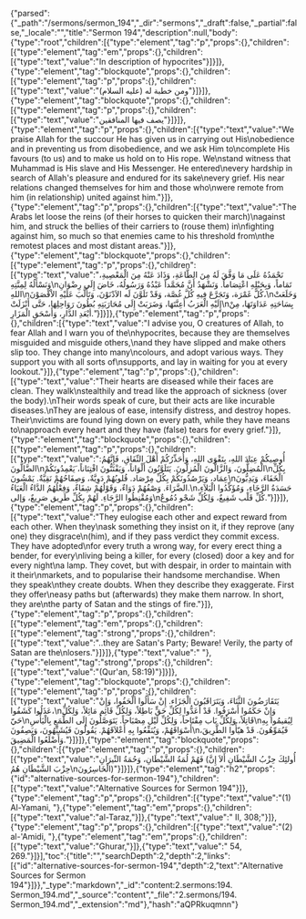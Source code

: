 {"parsed":{"_path":"/sermons/sermon_194","_dir":"sermons","_draft":false,"_partial":false,"_locale":"","title":"Sermon 194","description":null,"body":{"type":"root","children":[{"type":"element","tag":"p","props":{},"children":[{"type":"element","tag":"em","props":{},"children":[{"type":"text","value":"In description of hypocrites"}]}]},{"type":"element","tag":"blockquote","props":{},"children":[{"type":"element","tag":"p","props":{},"children":[{"type":"text","value":"ومن خطبة له (عليه السلام)"}]}]},{"type":"element","tag":"blockquote","props":{},"children":[{"type":"element","tag":"p","props":{},"children":[{"type":"text","value":"يصف فيها المنافقين"}]}]},{"type":"element","tag":"p","props":{},"children":[{"type":"text","value":"We praise Allah for the succour He has given us in carrying out His\nobedience and in preventing us from disobedience, and we ask Him to\ncomplete His favours (to us) and to make us hold on to His rope. We\nstand witness that Muhammad is His slave and His Messenger. He entered\nevery hardship in search of Allah's pleasure and endured for its sake\nevery grief. His near relations changed themselves for him and those who\nwere remote from him (in relationship) united against him."}]},{"type":"element","tag":"p","props":{},"children":[{"type":"text","value":"The Arabs let loose the reins (of their horses to quicken their march)\nagainst him, and struck the bellies of their carriers to (rouse them) in\nfighting against him, so much so that enemies came to his threshold from\nthe remotest places and most distant areas."}]},{"type":"element","tag":"blockquote","props":{},"children":[{"type":"element","tag":"p","props":{},"children":[{"type":"text","value":"نَحْمَدُهُ عَلَى مَا وَفَّقَ لَهُ مِنَ الطَّاعَةِ، وَذَادَ عَنْهُ مِنَ الْمَعْصِيةِ، وَنَسْأَلُهُ لِمِنَّتِهِ\nتَمَاماً، وَبِحَبْلِهِ اعْتِصَاماً. وَنَشْهَدُ أَنَّ مُحَمَّداً عَبْدُهُ وَرَسُولُهُ، خَاضَ إِلَى رِضْوَانِ اللهِ\nكُلَّ غَمْرَة، وَتَجَرَّعَ فِيهِ كُلَّ غُصَّة، وَقَدْ تَلَوَّنَ لَه الاَدْنَوْنَ، وَتَأَلَّبَ عَلَيْهِ الاْقْصَوْنَ،\nوَخَلَعَتْ إِلَيْهِ الْعَرَبُ أَعِنَّتَهَا، وَضَرَبَتْ إِلَى مُحَارَبَتِهِ بُطُونَ رَوَاحِلِهَا، حَتَّى أَنْزَلَتْ\nبِسَاحَتِهِ عَدَاوَتَهَا، مِنْ أبْعَدِ الدَّارِ، وَأَسْحَقِ الْمَزَارِ."}]}]},{"type":"element","tag":"p","props":{},"children":[{"type":"text","value":"I advise you, O creatures of Allah, to fear Allah and I warn you of the\nhypocrites, because they are themselves misguided and misguide others,\nand they have slipped and make others slip too. They change into many\ncolours, and adopt various ways. They support you with all sorts of\nsupports, and lay in waiting for you at every lookout."}]},{"type":"element","tag":"p","props":{},"children":[{"type":"text","value":"Their hearts are diseased while their faces are clean. They walk\nstealthily and tread like the approach of sickness (over the body).\nTheir words speak of cure, but their acts are like incurable diseases.\nThey are jealous of ease, intensify distress, and destroy hopes. Their\nvictims are found lying down on every path, while they have means to\napproach every heart and they have (false) tears for every grief."}]},{"type":"element","tag":"blockquote","props":{},"children":[{"type":"element","tag":"p","props":{},"children":[{"type":"text","value":"أُوصِيكُمْ عِبَادَ اللهِ، بِتَقْوَى اللهِ، وَأُحَذِّرُكُمْ أَهْلَ النِّفَاقِ، فَإِنَّهُمُ: الضَّالُّونَ\nالْمُضِلُّونَ، وَالزَّالُّونَ الْمُزِلُّونَ. يَتَلَوَّنُونَ أَلْوَاناً، وَيَفْتَنُّونَ افْتِنَاناً، َيَعْمِدُونَكُمْ\nبِكُلِّ عِمَاد، وَيَرْصُدُونَكُمْ بِكُلِّ مِرْصَاد. قُلوبُهُمْ دَوِيَّةٌ، وَصِفَاحُهُمْ نَقِيَّةٌ. يَمْشُونَ\nالْخَفَاءَ، وَيَدِبُّونَ الضَّرَاءَ. وَصْفُهُمْ دَوَاءٌ، وَقَوْلُهُمْ شِفَاءٌ، وَفِعْلُهُمُ الدَّاءُ الْعَيَاءُ.\nحَسَدَةُ الرَّخَاءِ، وَمُؤَكِّدُوا الْبَلاَءِ، وَمُقْنِطُوا الرَّجَاءِ. لَهُمْ بِكُلِّ طَرِيق صَرِيعٌ، وَإلى\nكُلِّ قَلْب شَفِيعٌ، وَلِكُلِّ شَجْو دُمُوعٌ."}]}]},{"type":"element","tag":"p","props":{},"children":[{"type":"text","value":"They eulogise each other and expect reward from each other. When they\nask something they insist on it, if they reprove (any one) they disgrace\n(him), and if they pass verdict they commit excess. They have adopted\nfor every truth a wrong way, for every erect thing a bender, for every\nliving being a killer, for every (closed) door a key and for every night\na lamp. They covet, but with despair, in order to maintain with it their\nmarkets, and to popularise their handsome merchandise. When they speak\nthey create doubts. When they describe they exaggerate. First they offer\neasy paths but (afterwards) they make them narrow. In short, they are\nthe party of Satan and the stings of fire."}]},{"type":"element","tag":"p","props":{},"children":[{"type":"element","tag":"em","props":{},"children":[{"type":"element","tag":"strong","props":{},"children":[{"type":"text","value":"..they are Satan's Party; Beware! Verily, the party of Satan are the\nlosers."}]}]},{"type":"text","value":" "},{"type":"element","tag":"strong","props":{},"children":[{"type":"text","value":"(Qur'an, 58:19)"}]}]},{"type":"element","tag":"blockquote","props":{},"children":[{"type":"element","tag":"p","props":{},"children":[{"type":"text","value":"يَتَقَارَضُونَ الثَّنَاءَ، وَيَتَرَاقَبُونَ الْجَزَاء. إِنْ سَأَلُوا ألْحَفُوا، وَإِنْ عَذَلُوا كَشَفُوا،\nوَإِنْ حَكَمُوا أَسْرَفُوا. قَدْ أَعَدُّوا لِكُلِّ حَقٍّ بَاطِلاً، وَلِكُلِّ قَائِم مَائِلاً، وَلِكُلِّ حَيّ\nقَاتِلاً، وَلِكُلِّ بَاب مِفْتَاحاً، وَلِكُلِّ لَيْل مِصْبَاحاً. يَتَوَصَّلُونَ إِلَى الطَّمَعِ بِالْيَأْسِ\nلِيُقيمُوا بِهِ أَسْوَاقَهُمْ، وَيُنَفِّعُوا بِهِ أَعْلاَقَهُمْ. يَقُولُونَ فَيُشَبِّهُونَ، وَيَصِفُونَ\nفَيُمَوِّهُونَ. قَدْ هيّأُوا الطَّرِيقَ، وَأَضْلَعُوا الْمَضِيقَ."}]}]},{"type":"element","tag":"blockquote","props":{},"children":[{"type":"element","tag":"p","props":{},"children":[{"type":"text","value":"فَهُمْ لُمَةُ الشَّيْطَانِ، وَحُمَةُ النِّيرَانِ (أُولئِكَ حِزْبُ الشَّيْطَانِ أَلاَ إِنَّ حِزْبَ الشَّيْطَانِ هُمُ\nالْخَاسِرُونَ)"}]}]},{"type":"element","tag":"h2","props":{"id":"alternative-sources-for-sermon-194"},"children":[{"type":"text","value":"Alternative Sources for Sermon 194"}]},{"type":"element","tag":"p","props":{},"children":[{"type":"text","value":"(1) Al-Yamani, "},{"type":"element","tag":"em","props":{},"children":[{"type":"text","value":"al-Taraz,"}]},{"type":"text","value":" II, 308;"}]},{"type":"element","tag":"p","props":{},"children":[{"type":"text","value":"(2) al-'Amidi, "},{"type":"element","tag":"em","props":{},"children":[{"type":"text","value":"Ghurar,"}]},{"type":"text","value":" 54, 269."}]}],"toc":{"title":"","searchDepth":2,"depth":2,"links":[{"id":"alternative-sources-for-sermon-194","depth":2,"text":"Alternative Sources for Sermon 194"}]}},"_type":"markdown","_id":"content:2.sermons:194. Sermon_194.md","_source":"content","_file":"2.sermons/194. Sermon_194.md","_extension":"md"},"hash":"aQPRkuqmnn"}